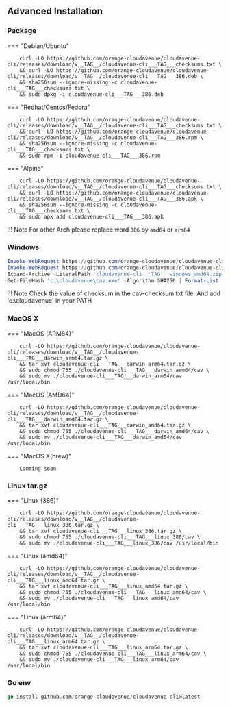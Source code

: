 ## Advanced Installation

### Package
=== "Debian/Ubuntu"

        curl -LO https://github.com/orange-cloudavenue/cloudavenue-cli/releases/download/v__TAG__/cloudavenue-cli___TAG___checksums.txt \
        && curl -LO https://github.com/orange-cloudavenue/cloudavenue-cli/releases/download/v__TAG__/cloudavenue-cli___TAG___386.deb \
        && sha256sum --ignore-missing -c cloudavenue-cli___TAG___checksums.txt \
        && sudo dpkg -i cloudavenue-cli___TAG___386.deb

=== "Redhat/Centos/Fedora"

        curl -LO https://github.com/orange-cloudavenue/cloudavenue-cli/releases/download/v__TAG__/cloudavenue-cli___TAG___checksums.txt \
        && curl -LO https://github.com/orange-cloudavenue/cloudavenue-cli/releases/download/v__TAG__/cloudavenue-cli___TAG___386.rpm \
        && sha256sum --ignore-missing -c cloudavenue-cli___TAG___checksums.txt \
        && sudo rpm -i cloudavenue-cli___TAG___386.rpm

=== "Alpine"

        curl -LO https://github.com/orange-cloudavenue/cloudavenue-cli/releases/download/v__TAG__/cloudavenue-cli___TAG___checksums.txt \
        && curl -LO https://github.com/orange-cloudavenue/cloudavenue-cli/releases/download/v__TAG__/cloudavenue-cli___TAG___386.apk \
        && sha256sum --ignore-missing -c cloudavenue-cli___TAG___checksums.txt \
        && sudo apk add cloudavenue-cli___TAG___386.apk
        
!!! Note
        For other Arch please replace word `386` by `amd64` or `arm64`

### Windows
``` powershell
Invoke-WebRequest https://github.com/orange-cloudavenue/cloudavenue-cli/releases/download/v__TAG__/cloudavenue-cli___TAG___checksums.txt -OutFile "cav-checksum.txt"
Invoke-WebRequest https://github.com/orange-cloudavenue/cloudavenue-cli/releases/download/v__TAG__/cloudavenue-cli___TAG___windows_amd64.zip -OutFile "cloudavenue-cli___TAG___windows_amd64.zip"
Expand-Archive -LiteralPath 'cloudavenue-cli___TAG___windows_amd64.zip' -DestinationPath 'c:\cloudavenue\' 
Get-FileHash 'c:\cloudavenue\cav.exe' -Algorithm SHA256 | Format-List
```
!!! Note
        Check the value of checksum in the cav-checksum.txt file. And add 'c:\cloudavenue\' in your PATH

### MacOS X
=== "MacOS (ARM64)"

        curl -LO https://github.com/orange-cloudavenue/cloudavenue-cli/releases/download/v__TAG__/cloudavenue-cli___TAG___darwin_arm64.tar.gz \
        && tar xvf cloudavenue-cli___TAG___darwin_arm64.tar.gz \
        && sudo chmod 755 ./cloudavenue-cli___TAG___darwin_arm64/cav \
        && sudo mv ./cloudavenue-cli___TAG___darwin_arm64/cav /usr/local/bin

=== "MacOS (AMD64)"

        curl -LO https://github.com/orange-cloudavenue/cloudavenue-cli/releases/download/v__TAG__/cloudavenue-cli___TAG___darwin_amd64.tar.gz \
        && tar xvf cloudavenue-cli___TAG___darwin_amd64.tar.gz \
        && sudo chmod 755 ./cloudavenue-cli___TAG___darwin_amd64/cav \
        && sudo mv ./cloudavenue-cli___TAG___darwin_amd64/cav /usr/local/bin

=== "MacOS X(brew)"

        Comming soon

### Linux tar.gz
=== "Linux (386)"

        curl -LO https://github.com/orange-cloudavenue/cloudavenue-cli/releases/download/v__TAG__/cloudavenue-cli___TAG___linux_386.tar.gz \
        && tar xvf cloudavenue-cli___TAG___linux_386.tar.gz \
        && sudo chmod 755 ./cloudavenue-cli___TAG___linux_386/cav \
        && sudo mv ./cloudavenue-cli___TAG___linux_386/cav /usr/local/bin

=== "Linux (amd64)"

        curl -LO https://github.com/orange-cloudavenue/cloudavenue-cli/releases/download/v__TAG__/cloudavenue-cli___TAG___linux_amd64.tar.gz \
        && tar xvf cloudavenue-cli___TAG___linux_amd64.tar.gz \
        && sudo chmod 755 ./cloudavenue-cli___TAG___linux_amd64/cav \
        && sudo mv ./cloudavenue-cli___TAG___linux_amd64/cav /usr/local/bin

=== "Linux (arm64)"

        curl -LO https://github.com/orange-cloudavenue/cloudavenue-cli/releases/download/v__TAG__/cloudavenue-cli___TAG___linux_arm64.tar.gz \
        && tar xvf cloudavenue-cli___TAG___linux_arm64.tar.gz \
        && sudo chmod 755 ./cloudavenue-cli___TAG___linux_arm64/cav \
        && sudo mv ./cloudavenue-cli___TAG___linux_arm64/cav /usr/local/bin

### Go env
``` go
go install github.com/orange-cloudavenue/cloudavenue-cli@latest
```